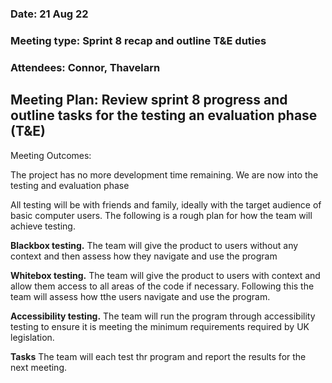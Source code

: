 ### Date: 21 Aug 22
### Meeting type: Sprint 8 recap and outline T&E duties 
### Attendees: Connor, Thavelarn

## Meeting Plan: Review sprint 8 progress and outline tasks for the testing an evaluation phase (T&E)

Meeting Outcomes: 

The project has no more development time remaining. We are now into the testing and evaluation phase

All testing will be with friends and family, ideally with the target audience of basic computer users. The following is a rough plan for how the team will achieve testing.

**Blackbox testing.** The team will give the product to users without any context and then assess how they navigate and use the program

**Whitebox testing.** The team will give the product to users with context and allow them access to all areas of the code if necessary. Following this the team will assess how tthe users  navigate and use the program.

**Accessibility testing.** The team will run the program through accessibility testing to ensure it is meeting the minimum requirements required by UK legislation. 


**Tasks**
The team will each test thr program and report the results for the next meeting.
